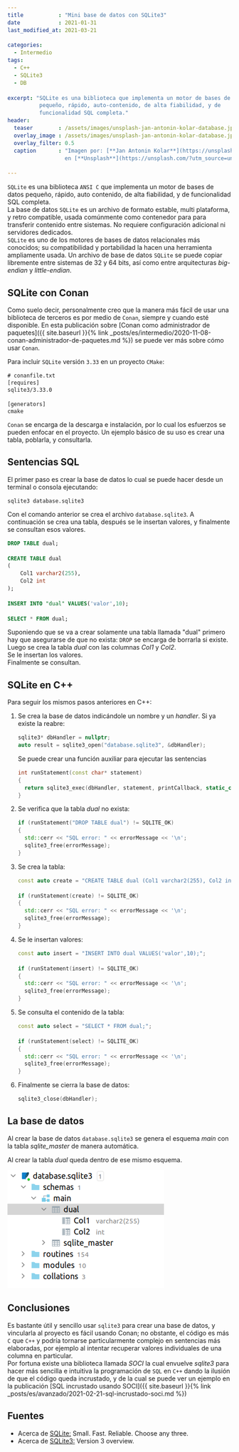 ```yaml
---
title           : "Mini base de datos con SQLite3"
date            : 2021-01-31
last_modified_at: 2021-03-21

categories:
  - Intermedio
tags:
  - C++
  - SQLite3
  - DB

excerpt: "SQLite es una biblioteca que implementa un motor de bases de datos 
          pequeño, rápido, auto-contenido, de alta fiabilidad, y de 
          funcionalidad SQL completa."
header:
  teaser        : /assets/images/unsplash-jan-antonin-kolar-database.jpg
  overlay_image : /assets/images/unsplash-jan-antonin-kolar-database.jpg
  overlay_filter: 0.5
  caption       : "Imagen por: [**Jan Antonin Kolar**](https://unsplash.com/@jankolar?utm_source=unsplash) 
                  en [**Unsplash**](https://unsplash.com/?utm_source=unsplash)"

---
```


`SQLite` es una biblioteca `ANSI C` que implementa un motor de bases de datos
pequeño, rápido, auto contenido, de alta fiabilidad, y de
funcionalidad SQL completa.  
La base de datos `SQLite` es un archivo de formato estable, multi plataforma, y retro 
compatible, usada comúnmente como contenedor para para transferir contenido
entre sistemas. No requiere configuración adicional ni servidores dedicados.  
`SQLite` es uno de los motores de bases de datos relacionales más conocidos; 
su compatibilidad y portabilidad la hacen una herramienta ampliamente usada.
Un archivo de base de datos `SQLite` se puede copiar libremente entre sistemas
de 32 y 64 bits, así como entre arquitecturas _big-endian_ y _little-endian_.


## SQLite con Conan

Como suelo decir, personalmente creo que la manera más fácil de 
usar una biblioteca de terceros es por medio de `Conan`, siempre y cuando
esté disponible. En esta publicación sobre
[Conan como administrador de paquetes]({{ site.baseurl }}{% link _posts/es/intermedio/2020-11-08-conan-administrador-de-paquetes.md %})
se puede ver más sobre cómo usar `Conan`.

Para incluir `SQLite` versión `3.33` en un proyecto `CMake`:

```text
# conanfile.txt
[requires]
sqlite3/3.33.0

[generators]
cmake
```

`Conan` se encarga de la descarga e instalación, por lo cual los esfuerzos se pueden 
enfocar en el proyecto. Un ejemplo básico de su uso es crear una tabla, poblarla, y
consultarla.

## Sentencias SQL

El primer paso es crear la base de datos lo cual se puede hacer desde un terminal
o consola ejecutando:

    sqlite3 database.sqlite3

Con el comando anterior se crea el archivo `database.sqlite3`.
A continuación se crea una tabla, después se le insertan valores,
y finalmente se consultan esos valores.

```sql
DROP TABLE dual;

CREATE TABLE dual 
(
    Col1 varchar2(255),
    Col2 int
);

INSERT INTO "dual" VALUES('valor',10);

SELECT * FROM dual;
```

Suponiendo que se va a crear solamente una tabla llamada "dual" 
primero hay que asegurarse de que no exista: `DROP` se encarga de borrarla si existe.  
Luego se crea la tabla _dual_ con las columnas _Col1_ y _Col2_.  
Se le insertan los valores.  
Finalmente se consultan.


## SQLite en C++

Para seguir los mismos pasos anteriores en C++:

1. Se crea la base de datos indicándole un nombre y un _handler_. Si ya existe 
la reabre:

    ```c++
    sqlite3* dbHandler = nullptr;
    auto result = sqlite3_open("database.sqlite3", &dbHandler);
    ```

    Se puede crear una función auxiliar para ejecutar las sentencias

    ```c++
    int runStatement(const char* statement)
    {
      return sqlite3_exec(dbHandler, statement, printCallback, static_cast<void*>(data), &errorMessage);
    }
    ```

2. Se verifica que la tabla _dual_ no exista:

    ```c++
    if (runStatement("DROP TABLE dual") != SQLITE_OK)
    {
      std::cerr << "SQL error: " << errorMessage << '\n';
      sqlite3_free(errorMessage);
    }
    ```

3. Se crea la tabla:

    ```c++
    const auto create = "CREATE TABLE dual (Col1 varchar2(255), Col2 int);";
    
    if (runStatement(create) != SQLITE_OK)
    {
      std::cerr << "SQL error: " << errorMessage << '\n';
      sqlite3_free(errorMessage);
    }
    ```

4. Se le insertan valores:

    ```c++
    const auto insert = "INSERT INTO dual VALUES('valor',10);";

    if (runStatement(insert) != SQLITE_OK)
    {
      std::cerr << "SQL error: " << errorMessage << '\n';
      sqlite3_free(errorMessage);
    }
   ```

5. Se consulta el contenido de la tabla:

    ```c++
    const auto select = "SELECT * FROM dual;";

    if (runStatement(select) != SQLITE_OK)
    {
      std::cerr << "SQL error: " << errorMessage << '\n';
      sqlite3_free(errorMessage);
    }
   ```

6. Finalmente se cierra la base de datos:

    ```c++
    sqlite3_close(dbHandler);
    ```

## La base de datos

Al crear la base de datos `database.sqlite3` se genera el esquema _main_ con la tabla
_sqlite_master_ de manera automática.

Al crear la tabla _dual_ queda dentro de ese mismo esquema.

![sqlite3db](/assets/screenshots/sqlite3db.png)


## Conclusiones

Es bastante útil y sencillo usar `sqlite3` para crear una base de datos, 
y vincularla al proyecto es fácil usando Conan; no obstante, 
el código es más `C` que `C++` y podría
tornarse particularmente complejo en sentencias más elaboradas,
por ejemplo al intentar recuperar valores individuales de una columna en
particular.  
Por fortuna existe una biblioteca llamada _SOCI_ la cual envuelve _sqlite3_
para hacer más sencilla e intuitiva la programación de `SQL` en `C++`
dando la ilusión de que el código queda incrustado, y de la cual se puede 
ver un ejemplo en la publicación 
[SQL incrustado usando SOCI]({{ site.baseurl }}{% link _posts/es/avanzado/2021-02-21-sql-incrustado-soci.md %})

## Fuentes

- Acerca de [SQLite:](https://www.sqlite.org/about.html)
  Small. Fast. Reliable. Choose any three.
- Acerca de [SQLite3:](https://sqlite.org/version3.html)
Version 3 overview.
